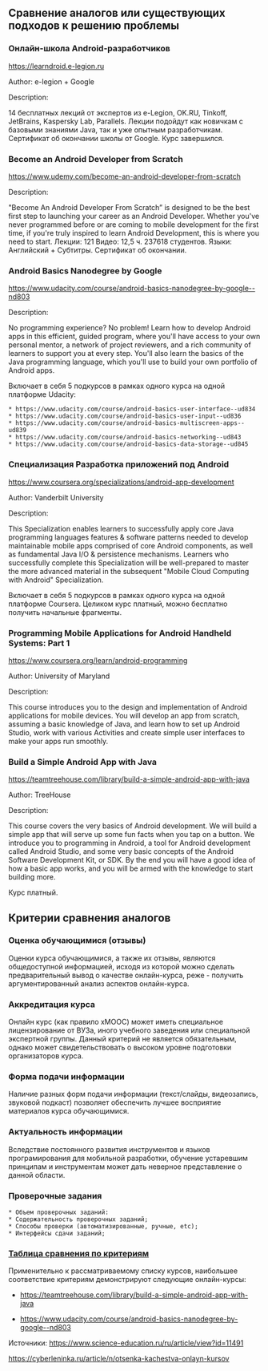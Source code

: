 ## Сравнение аналогов или существующих подходов к решению проблемы

### Онлайн-школа Android-разработчиков 
https://learndroid.e-legion.ru

Author: e-legion + Google

Description:

14 бесплатных лекций от экспертов из e-Legion, OK.RU, Tinkoff, JetBrains, Kaspersky Lab, Parallels.
Лекции подойдут как новичкам с базовыми знаниями Java, так и уже опытным разработчикам.
Сертификат об окончании школы от Google.
Курс завершился.

### Become an Android Developer from Scratch
https://www.udemy.com/become-an-android-developer-from-scratch

Description:

"Become An Android Developer From Scratch” is designed to be the best first step to launching your career as an Android Developer. Whether you've never programmed before or are coming to mobile development for the first time, if you're truly inspired to learn Android Development, this is where you need to start.
Лекции: 121
Видео: 12,5 ч.
237618 студентов.
Языки: Английский + Субтитры.
Сертификат об окончании.

### Android Basics Nanodegree by  Google
https://www.udacity.com/course/android-basics-nanodegree-by-google--nd803

Description:

No programming experience? No problem! Learn how to develop Android apps in this efficient, guided program, where you'll have access to your own personal mentor, a network of project reviewers, and a rich community of learners to support you at every step.
You'll also learn the basics of the Java programming language, which you'll use to build your own portfolio of Android apps.

Включает в себя 5 подкурсов в рамках одного курса на одной платформе Udacity:

    * https://www.udacity.com/course/android-basics-user-interface--ud834
    * https://www.udacity.com/course/android-basics-user-input--ud836
    * https://www.udacity.com/course/android-basics-multiscreen-apps--ud839
    * https://www.udacity.com/course/android-basics-networking--ud843
    * https://www.udacity.com/course/android-basics-data-storage--ud845

### Специализация Разработка приложений под Android
https://www.coursera.org/specializations/android-app-development

Author: Vanderbilt University

Description:

This Specialization enables learners to successfully apply core Java programming languages features & software patterns needed to develop maintainable mobile apps comprised of core Android components, as well as fundamental Java I/O & persistence mechanisms. Learners who successfully complete this Specialization will be well-prepared to master the more advanced material in the subsequent "Mobile Cloud Computing with Android" Specialization.

Включает в себя 5 подкурсов в рамках одного курса на одной платформе Coursera.
Целиком курс платный, можно бесплатно получить начальные фрагменты.

### Programming Mobile Applications for Android Handheld Systems: Part 1
https://www.coursera.org/learn/android-programming

Author: University of Maryland

Description: 

This course introduces you to the design and implementation of Android applications for mobile devices. You will develop an app from scratch, assuming a basic knowledge of Java, and learn how to set up Android Studio, work with various Activities and create simple user interfaces to make your apps run smoothly.


### Build a Simple Android App with Java
https://teamtreehouse.com/library/build-a-simple-android-app-with-java

Author: TreeHouse 

Description: 

This course covers the very basics of Android development. We will build a simple app that will serve up some fun facts when you tap on a button. We introduce you to programming in Android, a tool for Android development called Android Studio, and some very basic concepts of the Android Software Development Kit, or SDK. By the end you will have a good idea of how a basic app works, and you will be armed with the knowledge to start building more.

Курс платный.


## Критерии сравнения аналогов

### Оценка обучающимися (отзывы)

Оценки курса обучающимися, а также их отзывы, являются общедоступной информацией, исходя из которой можно сделать предварительный вывод о качестве онлайн-курса, реже - получить аргументированный анализ аспектов онлайн-курса.
 
### Аккредитация курса

Онлайн курс (как правило xMOOC) может иметь специальное лицензирование от ВУЗа, иного учебного заведения или специальной экспертной группы.
Данный критерий не является обязательным, однако может свидетельствовать о высоком уровне подготовки организаторов курса.

### Форма подачи информации

Наличие разных форм подачи информации (текст/слайды, видеозапись, звуковой подкаст) позволяет обеспечить лучшее восприятие материалов курса обучающимися.

### Актуальность информации

Вследствие постоянного развития инструментов и языков програмирования для мобильной разработки, обучение устаревшим принципам и инструментам может дать неверное представление о данной области.

### Проверочные задания

	* Объем проверочных заданий:
    * Содержательность проверочных заданий;
    * Способы проверки (автоматизированные, ручные, etc);
    * Интерфейсы сдачи заданий;

### [Таблица сравнения по критериям](https://docs.google.com/spreadsheets/d/10pljGIQ2SdcYoLO6nRMlm5PuSqp1MB8pZTslw6fSYoI/edit?usp=sharing)

Применительно к рассматриваемому списку курсов, наибольшее соответствие критериям демонстрируют следующие онлайн-курсы:

* https://teamtreehouse.com/library/build-a-simple-android-app-with-java

* https://www.udacity.com/course/android-basics-nanodegree-by-google--nd803


Источники:
https://www.science-education.ru/ru/article/view?id=11491

https://cyberleninka.ru/article/n/otsenka-kachestva-onlayn-kursov
